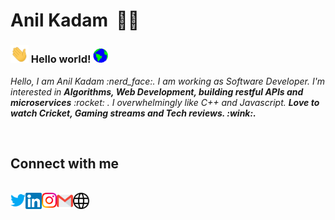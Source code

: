 # Anil Kadam&nbsp; :man_technologist:

### <img src="https://github.com/anilmkadam/anilmkadam/blob/master/assets/Hi.gif" width="29px"> Hello world!&nbsp;<img src="https://github.com/anilmkadam/anilmkadam/blob/master/assets/Earth.gif" width="24px">

<p>
  <em>
   Hello, I am
Anil Kadam :nerd_face:.
I am working as Software Developer.
    I'm interested in <b>Algorithms, Web Development, building restful APIs and microservices</b> :rocket:	. I overwhelmingly like C++ and Javascript. <b>Love to watch Cricket, Gaming streams and Tech reviews<b>. :wink:.
</em>

</p>

<br>


## Connect with me

<br>

  <a href="https://twitter.com/anilkadam210">
    <img align="left" alt="Anil Kadam | Twitter" width="24px" src="https://github.com/anilmkadam/anilmkadam/blob/master/assets/Twitter.svg" />
  </a> &nbsp;&nbsp;
  <a href="https://www.linkedin.com/in/anil-kadam-9a643614a/">
    <img align="left" alt="Anil Kadam  | LinkedIn" width="26px" src="https://github.com/anilmkadam/anilmkadam/blob/master/assets/Linkedin.svg" />
  </a> &nbsp;&nbsp;
  <a href="https://www.instagram.com/anilkadam18/">
    <img align="left" alt="Anil Kadam  | Instagram" width="24px" src="https://github.com/anilmkadam/anilmkadam/blob/master/assets/Instagram.svg" />
  </a> &nbsp;&nbsp;
  <a href="mailto:anilkadam210@gmail.com">
    <img align="left" alt="Anil Kadam | Gmail" width="26px" src="https://github.com/anilmkadam/anilmkadam/blob/master/assets/Gmail.svg" />
  </a>&nbsp;&nbsp;
  <a href="https://anilmkadam.github.io/">
    <img align="left" alt="Anil Kadam | Website" width="26px" src="https://github.com/anilmkadam/anilmkadam/blob/master/assets/web.png" />
  </a>
 
<br>
<br>
